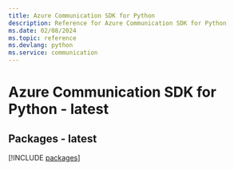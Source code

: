 ```yaml
---
title: Azure Communication SDK for Python
description: Reference for Azure Communication SDK for Python
ms.date: 02/08/2024
ms.topic: reference
ms.devlang: python
ms.service: communication
---
```

# Azure Communication SDK for Python - latest
## Packages - latest
[!INCLUDE [packages](communication-index.md)]
